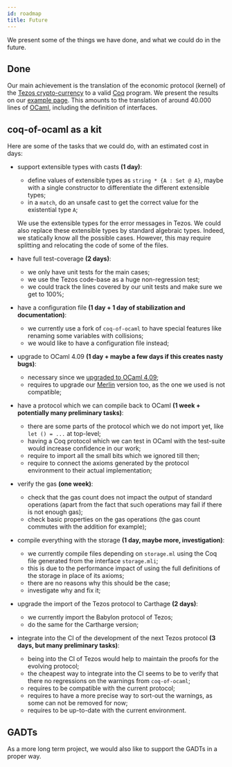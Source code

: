 ```yaml
---
id: roadmap
title: Future
---
```


We present some of the things we have done, and what we could do in the future.

## Done
Our main achievement is the translation of the economic protocol (kernel) of the [Tezos crypto-currency](https://tezos.com/) to a valid [Coq](https://coq.inria.fr/) program. We present the results on our [example page](https://clarus.github.io/coq-of-ocaml/examples/tezos/). This amounts to the translation of around 40.000 lines of [OCaml](https://ocaml.org/), including the definition of interfaces.

## coq-of-ocaml as a kit
Here are some of the tasks that we could do, with an estimated cost in days:
* support extensible types with casts **(1 day)**:
  * define values of extensible types as `string * {A : Set @ A}`, maybe with a single constructor to differentiate the different extensible types;
  * in a `match`, do an unsafe cast to get the correct value for the existential type `A`;
  
  We use the extensible types for the error messages in Tezos. We could also replace these extensible types by standard algebraic types. Indeed, we statically know all the possible cases. However, this may require splitting and relocating the code of some of the files.
* have full test-coverage **(2 days)**:
  * we only have unit tests for the main cases;
  * we use the Tezos code-base as a huge non-regression test;
  * we could track the lines covered by our unit tests and make sure we get to 100%;
* have a configuration file **(1 day + 1 day of stabilization and documentation)**:
  * we currently use a fork of `coq-of-ocaml` to have special features like renaming some variables with collisions;
  * we would like to have a configuration file instead;
* upgrade to OCaml 4.09 **(1 day + maybe a few days if this creates nasty bugs)**:
  * necessary since we [upgraded to OCaml 4.09](https://gitlab.com/tezos/tezos/-/merge_requests/1632);
  * requires to upgrade our [Merlin](https://github.com/ocaml/merlin) version too, as the one we used is not compatible;
* have a protocol which we can compile back to OCaml **(1 week + potentially many preliminary tasks)**:
  * there are some parts of the protocol which we do not import yet, like `let () = ...` at top-level;
  * having a Coq protocol which we can test in OCaml with the test-suite would increase confidence in our work;
  * require to import all the small bits which we ignored till then;
  * require to connect the axioms generated by the protocol environment to their actual implementation;
* verify the gas **(one week)**:
  * check that the gas count does not impact the output of standard operations (apart from the fact that such operations may fail if there is not enough gas);
  * check basic properties on the gas operations (the gas count commutes with the addition for example);
* compile everything with the storage **(1 day, maybe more, investigation)**:
  * we currently compile files depending on `storage.ml` using the Coq file generated from the interface `storage.mli`;
  * this is due to the performance impact of using the full definitions of the storage in place of its axioms;
  * there are no reasons why this should be the case;
  * investigate why and fix it;
* upgrade the import of the Tezos protocol to Carthage **(2 days)**:
  * we currently import the Babylon protocol of Tezos;
  * do the same for the Cartharge version;
* integrate into the CI of the development of the next Tezos protocol **(3 days, but many preliminary tasks)**:
  * being into the CI of Tezos would help to maintain the proofs for the evolving protocol;
  * the cheapest way to integrate into the CI seems to be to verify that there no regressions on the warnings from `coq-of-ocaml`;
  * requires to be compatible with the current protocol;
  * requires to have a more precise way to sort-out the warnings, as some can not be removed for now;
  * requires to be up-to-date with the current environment.

## GADTs
As a more long term project, we would also like to support the GADTs in a proper way.
